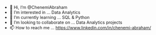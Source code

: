 - 👋 Hi, I’m @ChenemiAbraham
- 👀 I’m interested in ... Data Analytics
- 🌱 I’m currently learning ... SQL & Python
- 💞️ I’m looking to collaborate on ... Data Analytics projects
- 📫 How to reach me ... https://www.linkedin.com/in/chenemi-abraham/

<!---
ChenemiAbraham/ChenemiAbraham is a ✨ special ✨ repository because its `README.md` (this file) appears on your GitHub profile.
You can click the Preview link to take a look at your changes.
--->
